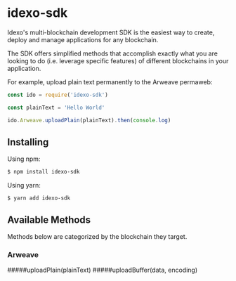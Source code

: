 # idexo-sdk

Idexo's multi-blockchain development SDK is the easiest way to create, deploy and manage applications for any blockchain. 

The SDK offers simplified methods that accomplish exactly what you are looking to do (i.e. leverage specific features) of different blockchains in your application.

For example, upload plain text permanently to the Arweave permaweb:

```javascript
const ido = require('idexo-sdk')

const plainText = 'Hello World'

ido.Arweave.uploadPlain(plainText).then(console.log)
```

## Installing

Using npm:

```bash
$ npm install idexo-sdk
```

Using yarn:
```
$ yarn add idexo-sdk
```

## Available Methods

Methods below are categorized by the blockchain they target.

### Arweave

#####uploadPlain(plainText)
#####uploadBuffer(data, encoding)





